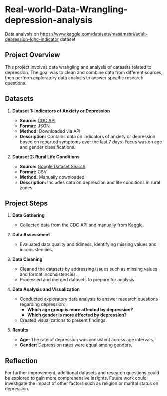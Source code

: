 # Real-world-Data-Wrangling-depression-analysis
Data analysis on https://www.kaggle.com/datasets/masamasri/adult-depression-lghc-indicator dataset


## Project Overview

This project involves data wrangling and analysis of datasets related to depression. The goal was to clean and combine data from different sources, then perform exploratory data analysis to answer specific research questions.

## Datasets

1. **Dataset 1: Indicators of Anxiety or Depression**
   - **Source:** [CDC API](https://data.cdc.gov/api/views/8pt5-q6wp/rows.json?accessType=DOWNLOAD)
   - **Format:** JSON
   - **Method:** Downloaded via API
   - **Description:** Contains data on indicators of anxiety or depression based on reported symptoms over the last 7 days. Focus was on age and gender classifications.

2. **Dataset 2: Rural Life Conditions**
   - **Source:** [Google Dataset Search](https://datasetsearch.research.google.com/search?src=0&query=depression&docid=L2cvMTF0c2M4ODJncQ%3D%3D)
   - **Format:** CSV
   - **Method:** Manually downloaded
   - **Description:** Includes data on depression and life conditions in rural zones.

## Project Steps

1. **Data Gathering**
   - Collected data from the CDC API and manually from Kaggle.

2. **Data Assessment**
   - Evaluated data quality and tidiness, identifying missing values and inconsistencies.

3. **Data Cleaning**
   - Cleaned the datasets by addressing issues such as missing values and format inconsistencies.
   - Processed and merged datasets to prepare for analysis.

4. **Data Analysis and Visualization**
   - Conducted exploratory data analysis to answer research questions regarding depression:
     - **Which age group is more affected by depression?**
     - **Which gender is more affected by depression?**
   - Created visualizations to present findings.

5. **Results**
   - **Age:** The rate of depression was consistent across age intervals.
   - **Gender:** Depression rates were equal among genders.



## Reflection

For further improvement, additional datasets and research questions could be explored to gain more comprehensive insights. Future work could investigate the impact of other factors such as religion or marital status on depression.
